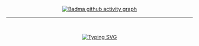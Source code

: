 <div align="center">
  
[![Badma github activity graph](https://github-readme-activity-graph.vercel.app/graph?username=badmaArs&hide_border=true&theme=redical)](https://github.com/badmaArs)

<hr>

<br>

[![Typing SVG](https://readme-typing-svg.herokuapp.com?size=60&duration=4000&color=FF3BA2&center=true&vCenter=true&multiline=true&width=2000&height=400&lines=Hi+name+is+Badma;I+am+a+Frontend+-+developer)](https://github.com/badmaArs)

</div>
